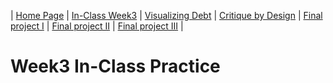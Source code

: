| [Home Page](https://yicenma.github.io/tswd-portfolio) | [In-Class Week3](Week3-in-class.md) |  [Visualizing Debt](visualizing-government-debt) | [Critique by Design](critique-by-design) | [Final project I](final-project-part-one) | [Final project II](final-project-part-two) | [Final project III](final-project-part-three) |

#  Week3 In-Class Practice

<div class="flourish-embed flourish-chart" data-src="visualisation/12596005"><script src="https://public.flourish.studio/resources/embed.js"></script></div>

